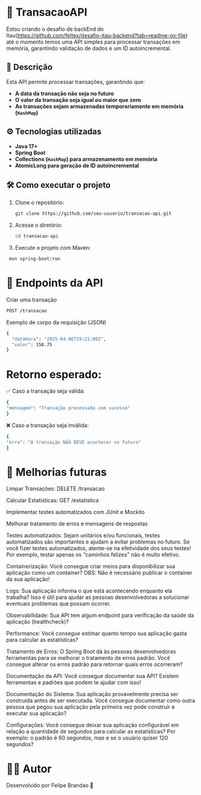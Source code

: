 # 🚀 TransacaoAPI

Estou criando o desafio de backEnd do Itau(https://github.com/feltex/desafio-itau-backend?tab=readme-ov-file) 
até o momento temos uma API simples para processar transações em memória, garantindo validação de dados e um ID autoincremental.

## 📝 Descrição

Esta API permite processar transações, garantindo que:
- **A data da transação não seja no futuro**
- **O valor da transação seja igual ou maior que zero**
- **As transações sejam armazenadas temporariamente em memória (`HashMap`)**

## ⚙️ Tecnologias utilizadas

- **Java 17+**
- **Spring Boot**
- **Collections (`HashMap`) para armazenamento em memória**
- **AtomicLong para geração de ID autoincremental**

## 🛠️ Como executar o projeto

1. Clone o repositório:
   ```sh
   git clone https://github.com/seu-usuario/transacao-api.git
2. Acesse o diretório:
   ```sh
   cd transacao-api
3. Execute o projeto com Maven:
  ```sh
   mvn spring-boot:run
```
# 🔄 Endpoints da API
Criar uma transação
  ```sh
  POST /transacao
```

Exemplo de corpo da requisição (JSON)
```sh
{
  "dataHora": "2025-04-06T19:21:00Z",
  "valor": 150.75
}
```
# Retorno esperado:
✅ Caso a transação seja válida:
  ```sh
{
  "mensagem": "Transação processada com sucesso"
}
```
❌ Caso a transação seja inválida:
  ```sh
  {
  "erro": "A transação NÃO DEVE acontecer no futuro"
  }
```
# 📌 Melhorias futuras
Limpar Transações: DELETE /transacao

Calcular Estatísticas: GET /estatistica

Implementar testes automatizados com JUnit e Mockito

Melhorar tratamento de erros e mensagens de respostas

Testes automatizados: Sejam unitários e/ou funcionais, testes automatizados são importantes e ajudam a evitar problemas no futuro. Se você fizer testes automatizados, atente-se na efetividade dos seus testes! Por exemplo, testar apenas os "caminhos felizes" não é muito efetivo.

Containerização: Você consegue criar meios para disponibilizar sua aplicação como um container? OBS: Não é necessário publicar o container da sua aplicação!

Logs: Sua aplicação informa o que está acontecendo enquanto ela trabalha? Isso é útil para ajudar as pessoas desenvolvedoras a solucionar eventuais problemas que possam ocorrer.

Observabilidade: Sua API tem algum endpoint para verificação da saúde da aplicação (healthcheck)?

Performance: Você consegue estimar quanto tempo sua aplicação gasta para calcular as estatísticas?

Tratamento de Erros: O Spring Boot dá às pessoas desenvolvedoras ferramentas para se melhorar o tratamento de erros padrão. Você consegue alterar os erros padrão para retornar quais erros ocorreram?

Documentação da API: Você consegue documentar sua API? Existem ferramentas e padrões que podem te ajudar com isso!

Documentação do Sistema: Sua aplicação provavelmente precisa ser construída antes de ser executada. Você consegue documentar como outra pessoa que pegou sua aplicação pela primeira vez pode construir e executar sua aplicação?

Configurações: Você consegue deixar sua aplicação configurável em relação a quantidade de segundos para calcular as estatísticas? Por exemplo: o padrão é 60 segundos, mas e se o usuário quiser 120 segundos?

# 👨‍💻 Autor
Desenvolvido por Felipe Brandao 🚀

